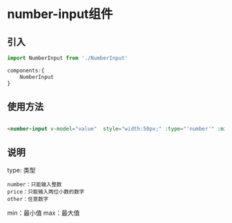 # number-input组件

## 引入
```js
import NumberInput from './NumberInput'

components:{
    NumberInput
}
```

## 使用方法

```html

<number-input v-model="value"  style="width:50px;" :type="'number'" :min='0' :max="10" ></number-input>

```

## 说明

type: 类型

    number：只能输入整数
    price：只能输入两位小数的数字
    other：任意数字

min：最小值
max：最大值